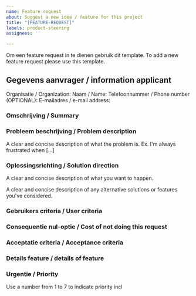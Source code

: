 ```yaml
---
name: Feature request
about: Suggest a new idea / feature for this project
title: "[FEATURE-REQUEST]"
labels: product-steering
assignees: ''

---
```


Om een feature request in te dienen gebruik dit template. 
To add a new feature request please use this template.

## Gegevens aanvrager / information applicant

Organisatie / Organization: 
Naam / Name:
Telefoonnummer / Phone number (OPTIONAL):
E-mailadres / e-mail address:

### Omschrijving / Summary

### Probleem beschrijving / Problem description
A clear and concise description of what the problem is. Ex. I'm always frustrated when [...]

### Oplossingsrichting / Solution direction
A clear and concise description of what you want to happen.

A clear and concise description of any alternative solutions or features you've considered.

### Gebruikers criteria / User criteria

### Consequentie nul-optie / Cost of not doing this request

### Acceptatie criteria / Acceptance criteria

### Details feature / details of feature

### Urgentie / Priority
Use a number from 1 to 7 to indicate priority incl
